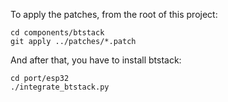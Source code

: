 To apply the patches, from the root of this project:

```
cd components/btstack
git apply ../patches/*.patch
```

And after that, you have to install btstack:

```
cd port/esp32
./integrate_btstack.py
```